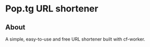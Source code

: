 # Pop.tg URL shortener

## About <a name = "about"></a>

A simple, easy-to-use and free URL shortener built with cf-worker.
